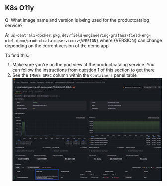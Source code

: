 ## K8s O11y
Q: What image name and version is being used for the productcatalog service?

A: `us-central1-docker.pkg.dev/field-engineering-grafana/field-eng-otel-demo/productcatalogservice:v{VERSION}` where {VERSION} can change depending on the current version of the demo app

To find this:
1. Make sure you're on the pod view of the productcatalog service. You can follow the instructions from [question 1 of this section](./3.1-k8s-olly.md) to get there
1. See the `IMAGE SPEC` column within the `Containers` panel table
![ErroredEndpoint](/images/3.2-k8s-olly.png)
